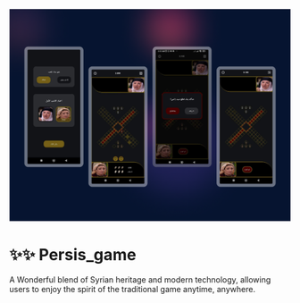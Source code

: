 ![Logo](Frame.png)
# :sparkles::sparkles: Persis_game
A Wonderful blend of Syrian heritage and modern technology, allowing users to enjoy the spirit of the traditional game anytime, anywhere.
